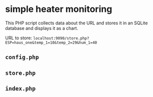# simple heater monitoring

This PHP script collects data about the URL and stores it in an SQLite database and displays it as a chart.

URL to store: `localhost:9090/store.php?ESP=haus_one&temp_1=10&temp_2=29&hum_1=40`

## `config.php`


## `store.php`


## `index.php`

